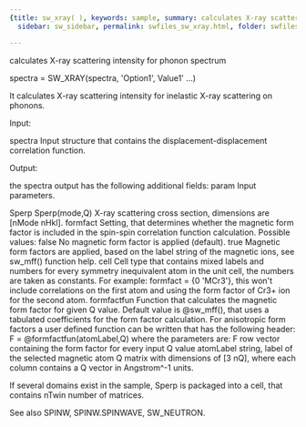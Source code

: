 ```yaml
---
{title: sw_xray( ), keywords: sample, summary: calculates X-ray scattering intensity for phonon spectrum,
  sidebar: sw_sidebar, permalink: swfiles_sw_xray.html, folder: swfiles, mathjax: 'true'}

---
```

  calculates X-ray scattering intensity for phonon spectrum
 
  spectra = SW_XRAY(spectra, 'Option1', Value1' ...)
 
  It calculates X-ray scattering intensity for inelastic X-ray scattering
  on phonons.
 
  Input:
 
  spectra   Input structure that contains the displacement-displacement
            correlation function.
 
  Output:
 
  the spectra output has the following additional fields:
  param     Input parameters.
 
  Sperp     Sperp(mode,Q) X-ray scattering cross section, dimensions are
            [nMode nHkl].
  formfact      Setting, that determines whether the magnetic form factor
                is included in the spin-spin correlation function
                calculation. Possible values:
                    false   No magnetic form factor is applied (default).
                    true    Magnetic form factors are applied, based on the
                            label string of the magnetic ions, see sw_mff()
                            function help.
                    cell    Cell type that contains mixed labels and
                            numbers for every symmetry inequivalent atom in
                            the unit cell, the numbers are taken as
                            constants.
                For example: formfact = {0 'MCr3'}, this won't include
                correlations on the first atom and using the form factor of
                Cr3+ ion for the second atom.
  formfactfun   Function that calculates the magnetic form factor for given
                Q value. Default value is @sw_mff(), that uses a tabulated
                coefficients for the form factor calculation. For
                anisotropic form factors a user defined function can be
                written that has the following header:
                    F = @formfactfun(atomLabel,Q)
                where the parameters are:
                    F   row vector containing the form factor for every
                        input Q value
                    atomLabel string, label of the selected magnetic atom
                    Q   matrix with dimensions of [3 nQ], where each column
                        contains a Q vector in Angstrom^-1 units.
 
  If several domains exist in the sample, Sperp is packaged into a cell,
  that contains nTwin number of matrices.
 
  See also SPINW, SPINW.SPINWAVE, SW_NEUTRON.
 
